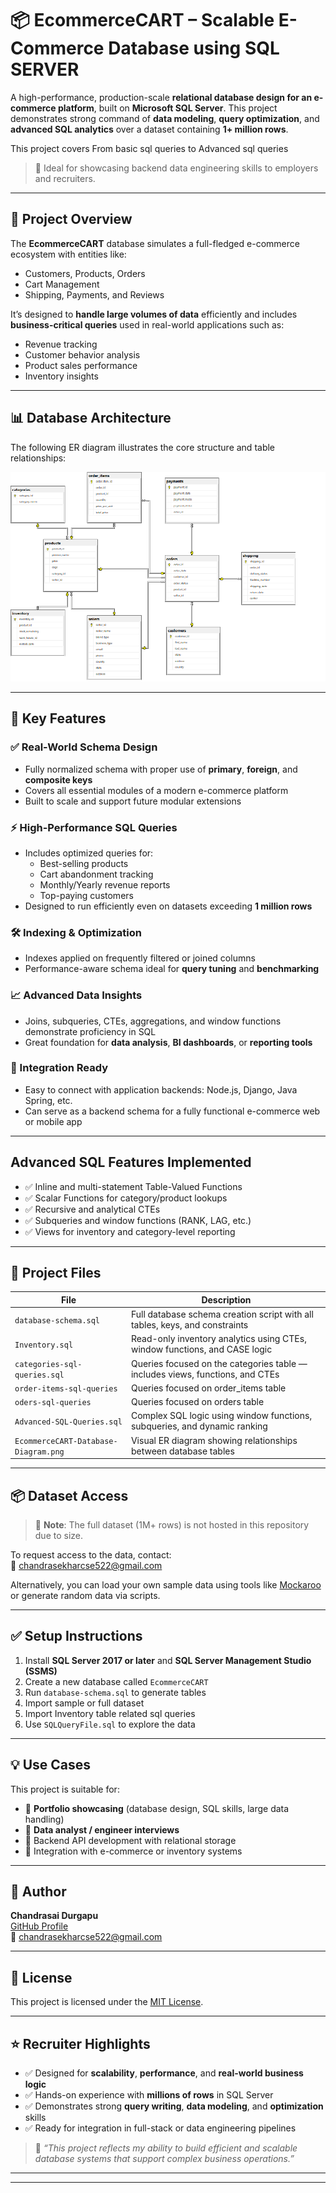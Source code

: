 # 📦 EcommerceCART – Scalable E-Commerce Database using SQL SERVER

A high-performance, production-scale **relational database design for an e-commerce platform**, built on **Microsoft SQL Server**. This project demonstrates strong command of **data modeling**, **query optimization**, and **advanced SQL analytics** over a dataset containing **1+ million rows**.

This project covers From basic sql queries to Advanced sql queries
> 💼 Ideal for showcasing backend data engineering skills to employers and recruiters.

---

## 🧩 Project Overview

The **EcommerceCART** database simulates a full-fledged e-commerce ecosystem with entities like:
- Customers, Products, Orders
- Cart Management
- Shipping, Payments, and Reviews

It’s designed to **handle large volumes of data** efficiently and includes **business-critical queries** used in real-world applications such as:
- Revenue tracking
- Customer behavior analysis
- Product sales performance
- Inventory insights

---

## 📊 Database Architecture

The following ER diagram illustrates the core structure and table relationships:

![EcommerceCART Database Diagram](EcommerceCART-Database-Diagram.png)

---

## 🚀 Key Features

### ✅ Real-World Schema Design
- Fully normalized schema with proper use of **primary**, **foreign**, and **composite keys**
- Covers all essential modules of a modern e-commerce platform
- Built to scale and support future modular extensions

### ⚡ High-Performance SQL Queries
- Includes optimized queries for:
  - Best-selling products
  - Cart abandonment tracking
  - Monthly/Yearly revenue reports
  - Top-paying customers
- Designed to run efficiently even on datasets exceeding **1 million rows**

### 🛠️ Indexing & Optimization
- Indexes applied on frequently filtered or joined columns
- Performance-aware schema ideal for **query tuning** and **benchmarking**

### 📈 Advanced Data Insights
- Joins, subqueries, CTEs, aggregations, and window functions demonstrate proficiency in SQL
- Great foundation for **data analysis**, **BI dashboards**, or **reporting tools**

### 🔌 Integration Ready
- Easy to connect with application backends: Node.js, Django, Java Spring, etc.
- Can serve as a backend schema for a fully functional e-commerce web or mobile app

---
## Advanced SQL Features Implemented

- ✅ Inline and multi-statement Table-Valued Functions  
- ✅ Scalar Functions for category/product lookups  
- ✅ Recursive and analytical CTEs  
- ✅ Subqueries and window functions (RANK, LAG, etc.)  
- ✅ Views for inventory and category-level reporting  
---

## 📂 Project Files

| File                               | Description |
|------------------------------------|-------------|
| `database-schema.sql`              | Full database schema creation script with all tables, keys, and constraints |
| `Inventory.sql`                    | Read-only inventory analytics using CTEs, window functions, and CASE logic |
| `categories-sql-queries.sql`       | Queries focused on the categories table — includes views, functions, and CTEs |
| `order-items-sql-queries`          | Queries focused on order_items table  |
| `oders-sql-queries`                | Queries focused on orders table    |
| `Advanced-SQL-Queries.sql`         | Complex SQL logic using window functions, subqueries, and dynamic ranking |
| `EcommerceCART-Database-Diagram.png` | Visual ER diagram showing relationships between database tables |


---

## 📦 Dataset Access

> 📁 **Note**: The full dataset (1M+ rows) is not hosted in this repository due to size.

To request access to the data, contact:  
📧 [chandrasekharcse522@gmail.com](mailto:chandrasekharcse522@gmail.com)

Alternatively, you can load your own sample data using tools like [Mockaroo](https://mockaroo.com/) or generate random data via scripts.

---

## ✅ Setup Instructions

1. Install **SQL Server 2017 or later** and **SQL Server Management Studio (SSMS)**
2. Create a new database called `EcommerceCART`
3. Run `database-schema.sql` to generate tables
4. Import sample or full dataset
5. Import Inventory table related sql queries
6. Use `SQLQueryFile.sql` to explore the data

---

## 💡 Use Cases

This project is suitable for:

- 📌 **Portfolio showcasing** (database design, SQL skills, large data handling)
- 📌 **Data analyst / engineer interviews**
- 📌 Backend API development with relational storage
- 📌 Integration with e-commerce or inventory systems

---

## 🙌 Author

**Chandrasai Durgapu**  
[GitHub Profile](https://github.com/chandrasai-Durgapu)  
📧 [chandrasekharcse522@gmail.com](mailto:chandrasekharcse522@gmail.com)

---

## 📜 License

This project is licensed under the [MIT License](LICENSE).

---

## ⭐ Recruiter Highlights

- ✅ Designed for **scalability**, **performance**, and **real-world business logic**
- ✅ Hands-on experience with **millions of rows** in SQL Server
- ✅ Demonstrates strong **query writing**, **data modeling**, and **optimization** skills
- ✅ Ready for integration in full-stack or data engineering pipelines

> 💬 _“This project reflects my ability to build efficient and scalable database systems that support complex business operations.”_

---


---

